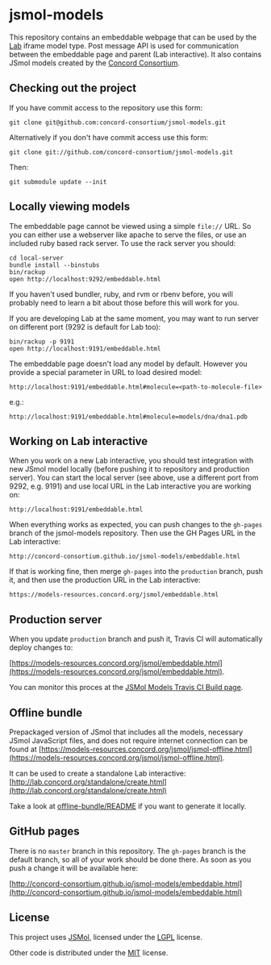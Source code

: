 jsmol-models
============

This repository contains an embeddable webpage that can be used by the [Lab](https://github.com/concord-consortium/lab) iframe model type. Post message API is used for communication between the embeddable page and parent (Lab interactive). It also contains JSmol models created by the [Concord Consortium](http://www.concord.org).

## Checking out the project

If you have commit access to the repository use this form:

    git clone git@github.com:concord-consortium/jsmol-models.git

Alternatively if you don't have commit access use this form:

    git clone git://github.com/concord-consortium/jsmol-models.git

Then:

    git submodule update --init

## Locally viewing models

The embeddable page cannot be viewed using a simple `file://` URL.
So you can either use a webserver like apache to serve the files, or use an included ruby based rack server.
To use the rack server you should:

    cd local-server
    bundle install --binstubs
    bin/rackup
    open http://localhost:9292/embeddable.html

If you haven't used bundler, ruby, and rvm or rbenv before, you will probably need to learn a bit about those before this will work for you.

If you are developing Lab at the same moment, you may want to run server on different port (9292 is default for Lab too):

    bin/rackup -p 9191
    open http://localhost:9191/embeddable.html
    
The embeddable page doesn't load any model by default. However you provide a special parameter in URL to load desired model:

    http://localhost:9191/embeddable.html#molecule=<path-to-molecule-file>
    
e.g.:

    http://localhost:9191/embeddable.html#molecule=models/dna/dna1.pdb

## Working on Lab interactive

When you work on a new Lab interactive, you should test integration with new JSmol model locally (before pushing it to repository and production server). You can start the local server (see above, use a different port from 9292, e.g. 9191) and use local URL in the Lab interactive you are working on:

    http://localhost:9191/embeddable.html

When everything works as expected, you can push changes to the ``gh-pages`` branch of the jsmol-models repository.
Then use the GH Pages URL in the Lab interactive:

    http://concord-consortium.github.io/jsmol-models/embeddable.html

If that is working fine, then merge ``gh-pages`` into the ```production``` branch, push it,
and then use the production URL in the Lab interactive:

    https://models-resources.concord.org/jsmol/embeddable.html

## Production server

When you update ```production``` branch and push it, Travis CI will automatically deploy changes to:

[https://models-resources.concord.org/jsmol/embeddable.html](https://models-resources.concord.org/jsmol/embeddable.html).

You can monitor this proces at the [JSMol Models Travis CI Build page](https://travis-ci.org/concord-consortium/jsmol-models/builds).

## Offline bundle

Prepackaged version of JSmol that includes all the models, necessary JSmol JavaScript files, and does not require internet connection
can be found at [https://models-resources.concord.org/jsmol/jsmol-offline.html](https://models-resources.concord.org/jsmol/jsmol-offline.html).

It can be used to create a standalone Lab interactive:
[http://lab.concord.org/standalone/create.html](http://lab.concord.org/standalone/create.html)

Take a look at [offline-bundle/README](offline-bundle/README.md) if you want to generate it locally.

## GitHub pages

There is no ``master`` branch in this repository. The ``gh-pages`` branch is the default branch, so all of your work should be done there.
As soon as you push a change it will be available here:

[http://concord-consortium.github.io/jsmol-models/embeddable.html](http://concord-consortium.github.io/jsmol-models/embeddable.html)


## License

This project uses [JSMol](https://sourceforge.net/projects/jsmol/), licensed under the [LGPL](http://www.gnu.org/licenses/lgpl.html) license.

Other code is distributed under the [MIT](http://www.opensource.org/licenses/MIT) license.